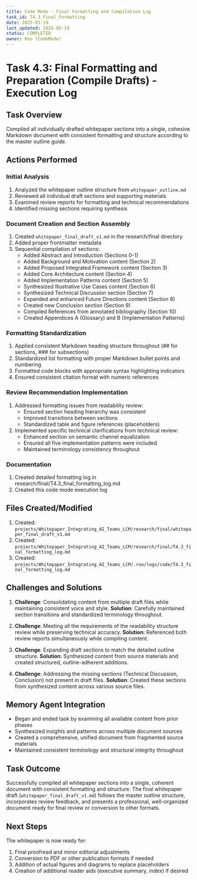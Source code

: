 ```yaml
---
title: Code Mode - Final Formatting and Compilation Log
task_id: T4.3_Final_Formatting
date: 2025-05-19
last_updated: 2025-05-19
status: COMPLETED
owner: Roo (CodeMode)
---
```


# Task 4.3: Final Formatting and Preparation (Compile Drafts) - Execution Log

## Task Overview
Compiled all individually drafted whitepaper sections into a single, cohesive Markdown document with consistent formatting and structure according to the master outline guide.

## Actions Performed

### Initial Analysis
1. Analyzed the whitepaper outline structure from `whitepaper_outline.md`
2. Reviewed all individual draft sections and supporting materials
3. Examined review reports for formatting and technical recommendations
4. Identified missing sections requiring synthesis

### Document Creation and Section Assembly
1. Created `whitepaper_final_draft_v1.md` in the research/final directory
2. Added proper frontmatter metadata
3. Sequential compilation of sections:
   - Added Abstract and Introduction (Sections 0-1)
   - Added Background and Motivation content (Section 2)
   - Added Proposed Integrated Framework content (Section 3)
   - Added Core Architecture content (Section 4)
   - Added Implementation Patterns content (Section 5)
   - Synthesized Illustrative Use Cases content (Section 6)
   - Synthesized Technical Discussion section (Section 7)
   - Expanded and enhanced Future Directions content (Section 8)
   - Created new Conclusion section (Section 9)
   - Compiled References from annotated bibliography (Section 10)
   - Created Appendices A (Glossary) and B (Implementation Patterns)

### Formatting Standardization
1. Applied consistent Markdown heading structure throughout (## for sections, ### for subsections)
2. Standardized list formatting with proper Markdown bullet points and numbering
3. Formatted code blocks with appropriate syntax highlighting indicators
4. Ensured consistent citation format with numeric references

### Review Recommendation Implementation
1. Addressed formatting issues from readability review:
   - Ensured section heading hierarchy was consistent
   - Improved transitions between sections
   - Standardized table and figure references (placeholders)
2. Implemented specific technical clarifications from technical review:
   - Enhanced section on semantic channel equalization
   - Ensured all five implementation patterns were included
   - Maintained terminology consistency throughout

### Documentation
1. Created detailed formatting log in research/final/T4.3_final_formatting_log.md
2. Created this code mode execution log

## Files Created/Modified
1. Created: `projects/Whitepaper_Integrating_AI_Teams_LCM/research/final/whitepaper_final_draft_v1.md`
2. Created: `projects/Whitepaper_Integrating_AI_Teams_LCM/research/final/T4.3_final_formatting_log.md`
3. Created: `projects/Whitepaper_Integrating_AI_Teams_LCM/.roo/logs/code/T4.3_final_formatting_log.md`

## Challenges and Solutions
1. **Challenge**: Consolidating content from multiple draft files while maintaining consistent voice and style.
   **Solution**: Carefully maintained section transitions and standardized terminology throughout.

2. **Challenge**: Meeting all the requirements of the readability structure review while preserving technical accuracy.
   **Solution**: Referenced both review reports simultaneously while compiling content.

3. **Challenge**: Expanding draft sections to match the detailed outline structure.
   **Solution**: Synthesized content from source materials and created structured, outline-adherent additions.

4. **Challenge**: Addressing the missing sections (Technical Discussion, Conclusion) not present in draft files.
   **Solution**: Created these sections from synthesized content across various source files.

## Memory Agent Integration
- Began and ended task by examining all available content from prior phases
- Synthesized insights and patterns across multiple document sources
- Created a comprehensive, unified document from fragmented source materials
- Maintained consistent terminology and structural integrity throughout

## Task Outcome
Successfully compiled all whitepaper sections into a single, coherent document with consistent formatting and structure. The final whitepaper draft (`whitepaper_final_draft_v1.md`) follows the master outline structure, incorporates review feedback, and presents a professional, well-organized document ready for final review or conversion to other formats.

## Next Steps
The whitepaper is now ready for:
1. Final proofread and minor editorial adjustments
2. Conversion to PDF or other publication formats if needed
3. Addition of actual figures and diagrams to replace placeholders
4. Creation of additional reader aids (executive summary, index) if desired